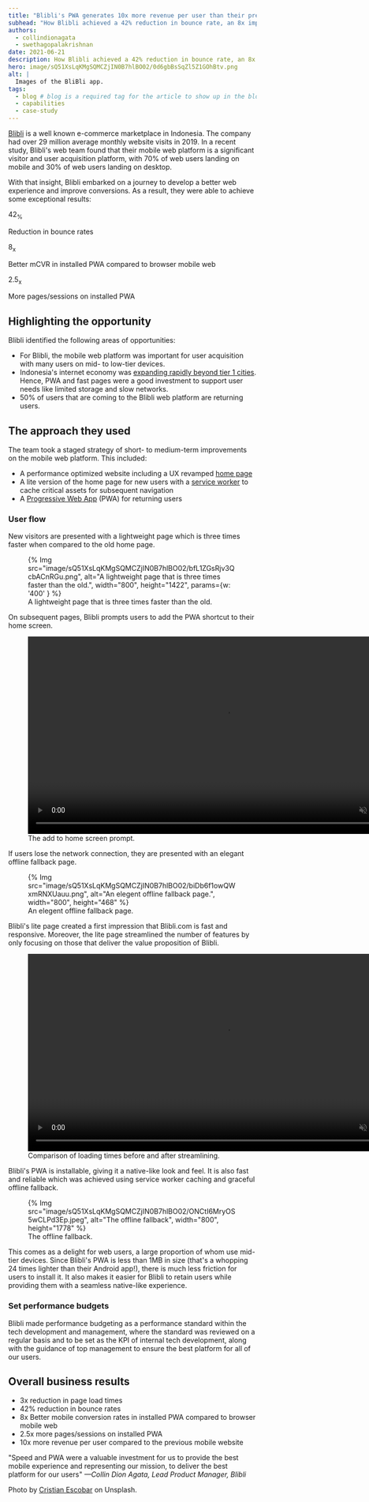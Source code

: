 ```yaml
---
title: "Blibli's PWA generates 10x more revenue per user than their previous mobile website"
subhead: "How Blibli achieved a 42% reduction in bounce rate, an 8x improvement in mobile conversion rate, and 2.5x more pages per session."
authors:
  - collindionagata
  - swethagopalakrishnan
date: 2021-06-21
description: How Blibli achieved a 42% reduction in bounce rate, an 8x improvement in mobile conversion rate, and 2.5x more pages per session.
hero: image/sQ51XsLqKMgSQMCZjIN0B7hlBO02/0d6gbBsSqZl5Z1GOhBtv.png
alt: |
  Images of the BliBli app.
tags:
  - blog # blog is a required tag for the article to show up in the blog.
  - capabilities
  - case-study
---
```


[Blibli](https://www.blibli.com/) is a well known e-commerce marketplace in
Indonesia. The company had over 29 million average monthly website visits in
2019. In a recent study, Blibli's web team found that their mobile web platform
is a significant visitor and user acquisition platform, with 70% of web
users landing on mobile and 30% of web users landing on desktop.

With that insight, Blibli embarked on a journey to develop a better web
experience and improve conversions. As a result, they were able to achieve some
exceptional results:

<div class="w-stats">
  <div class="w-stat">
    <p class="w-stat__figure">42<sub class="w-stat__sub">%</sub></p>
    <p class="w-stat__desc">Reduction in bounce rates</p>
  </div>
  <div class="w-stat">
    <p class="w-stat__figure">8<sub class="w-stat__sub">x</sub></p>
    <p class="w-stat__desc">Better mCVR in installed PWA compared to browser mobile web</p>
  </div>
  <div class="w-stat">
    <p class="w-stat__figure">2.5<sub class="w-stat__sub">x</sub></p>
    <p class="w-stat__desc">More pages/sessions on installed PWA</p>
  </div>
</div>

## Highlighting the opportunity

Blibli identified the following areas of opportunities:

+   For Blibli, the mobile web platform was important for user
    acquisition with many users on mid- to low-tier devices.
+   Indonesia's internet economy was [expanding rapidly beyond tier 1
    cities](https://storage.googleapis.com/gweb-economy-sea.appspot.com/assets/pdf/Indonesia-e-Conomy_SEA_2020_Country_Insights.pdf).
    Hence, PWA and fast pages were a good investment to support user needs like
    limited storage and slow networks.
+   50% of users that are coming to the Blibli web platform are returning users.

## The approach they used

The team took a staged strategy of short- to medium-term improvements on the
mobile web platform. This included:

+   A performance optimized website including a UX revamped [home
    page](https://www.blibli.com)
+   A lite version of the home page for new users with a
    [service worker](https://developers.google.com/web/fundamentals/primers/service-workers)
    to cache critical assets for subsequent navigation
+   A [Progressive Web App](https://web.dev/progressive-web-apps/) (PWA) for
    returning users

### User flow

New visitors are presented with a lightweight page which is three times faster
when compared to the old home page.

<figure class="w-figure">
{% Img src="image/sQ51XsLqKMgSQMCZjIN0B7hlBO02/bfL1ZGsRjv3QcbACnRGu.png", alt="A lightweight page that is three times faster than the old.", width="800", height="1422", params={w: '400' } %}
  <figcaption class="w-figcaption">
    A lightweight page that is three times faster than the old.
  </figcaption>
</figure>

On subsequent pages, Blibli prompts users to add the PWA shortcut
to their home screen.

<figure class="w-figure">
  <video controls autoplay loop muted class="w-screenshot" style="width:800px;">
    <source src="https://storage.googleapis.com/web-dev-assets/blibli/save-to-home-screen.webm" type="video/webm">
    <source src="https://storage.googleapis.com/web-dev-assets/blibli/save-to-home-screen.mp4" type="video/mp4">
  </video>
  <figcaption class="w-figcaption">
    The add to home screen prompt.
  </figcaption>
</figure>

If users lose the network connection, they are presented with an elegant offline
fallback page.

<figure class="w-figure">
{% Img src="image/sQ51XsLqKMgSQMCZjIN0B7hlBO02/biDb6f1owQWxmRNXUauu.png", alt="An elegent offline fallback page.", width="800", height="468" %}
  <figcaption class="w-figcaption">
    An elegent offline fallback page.
  </figcaption>
</figure>

Blibli's lite page created a first impression that Blibli.com is fast and
responsive. Moreover, the lite page streamlined the number of features by only
focusing on those that deliver the value proposition of Blibli.

<figure class="w-figure">
  <video controls autoplay loop muted class="w-screenshot"  style="width:800px;">
    <source src="https://storage.googleapis.com/web-dev-assets/blibli/responsive-comparison.webm" type="video/webm">
    <source src="https://storage.googleapis.com/web-dev-assets/blibli/responsive-comparison.mp4" type="video/mp4">
  </video>
  <figcaption class="w-figcaption">
    Comparison of loading times before and after streamlining.
  </figcaption>
</figure>

Blibli's PWA is installable, giving it a native-like look and feel. It is also
fast and reliable which was achieved using service worker caching and graceful
offline fallback.

<figure class="w-figure">
{% Img src="image/sQ51XsLqKMgSQMCZjIN0B7hlBO02/ONCtI6MryOS5wCLPd3Ep.jpeg", alt="The offline fallback", width="800", height="1778" %}
  <figcaption class="w-figcaption">
    The offline fallback.
  </figcaption>
</figure>

This comes as a delight for web users, a large proportion of whom use mid-tier
devices. Since Blibli's PWA is less than 1MB in size (that's a whopping 24 times
lighter than their Android app!), there is much less friction for users to
install it. It also makes it easier for Blibli to retain users while providing
them with a seamless native-like experience.

### Set performance budgets

Blibli made performance budgeting as a performance standard within the tech
development and management, where the standard was reviewed on a regular basis
and to be set as the KPI of internal tech development, along with the guidance
of top management to ensure the best platform for all of our users.

## Overall business results

+   3x reduction in page load times
+   42% reduction in bounce rates
+   8x Better mobile conversion rates in installed PWA compared to browser
    mobile web
+   2.5x more pages/sessions on installed PWA
+   10x more revenue per user compared to the previous mobile website

"Speed and PWA were a valuable investment for us to provide the best mobile
experience and representing our mission, to deliver the best platform for our
users"
_—Collin Dion Agata, Lead Product Manager, Blibli_

Photo by [Cristian Escobar](https://unsplash.com/@cristian1) on Unsplash.
